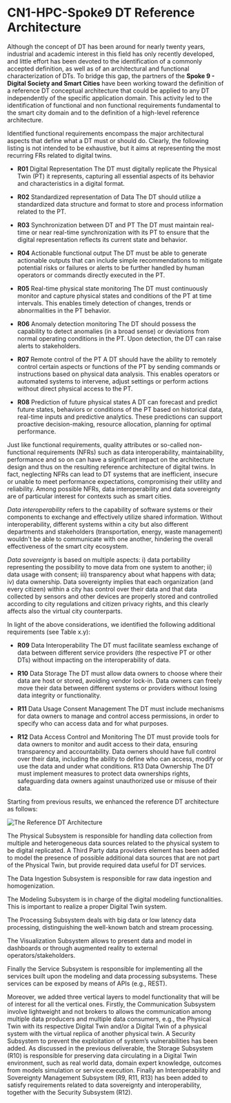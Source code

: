 # CN1-HPC-Spoke9 DT Reference Architecture
Although the concept of DT has been around for nearly twenty years, industrial and academic interest in this field has only recently developed, and little effort has been devoted to the identification of a commonly accepted definition, as well as of an architectural and functional characterization of DTs. 
To bridge this gap, the partners of the **Spoke 9 - Digital Society and Smart Cities** have been working toward the definition of a reference DT conceptual architecture that could be applied to any DT independently of the specific application domain. This activity led to the identification of functional and non functional requirements fundamental to the smart city domain and to the definition of a high-level reference architecture. 

Identified functional requirements encompass the major architectural aspects that define what a DT must or should do. Clearly, the following listing is not intended to be exhaustive, but it aims at representing the most recurring FRs related to digital twins. 

- **R01**	Digital Representation	The DT must digitally replicate the Physical Twin (PT) it represents, capturing all essential aspects of its behavior and characteristics in a digital format.

- **R02**	Standardized representation of Data	The DT should utilize a standardized data structure and format to store and process information related to the PT. 

- **R03**	Synchronization between DT and PT	The DT must maintain real-time or near real-time  synchronization with its PT to ensure that the digital representation reflects its current state and behavior. 

- **R04**	Actionable functional output	The DT must be able to generate actionable outputs that can include simple recommendations to mitigate potential risks or failures or alerts to be further handled by human operators or commands directly executed in the PT. 

- **R05**	Real-time physical state monitoring	The DT must continuously monitor and capture physical states and conditions of the PT at time intervals. This enables timely detection of changes, trends or abnormalities in the PT behavior. 

- **R06**	Anomaly detection monitoring	The DT should possess the capability to detect anomalies (in a broad sense) or deviations from normal operating conditions in the PT. Upon detection, the DT can raise alerts to stakeholders.

- **R07**	Remote control of the PT	A DT should have the ability to remotely control certain aspects or functions of the PT by sending commands or instructions based on physical data analysis. This enables operators or automated systems to intervene, adjust settings or perform actions without direct physical access to the PT.

- **R08**	Prediction of future physical states	A DT can forecast and predict future states, behaviors or conditions of the PT based on historical data, real-time inputs and predictive analytics. These predictions can support proactive decision-making, resource allocation, planning for optimal performance. 


Just like functional requirements, quality attributes or so-called non-functional requirements (NFRs) such as data interoperability, maintainability, performance and so on can have a significant impact on the architecture design and thus on the resulting reference architecture of digital twins. In fact, neglecting NFRs can lead to DT systems that are inefficient, insecure or unable to meet performance expectations, compromising their utility and reliability. 
Among possible NFRs, data interoperability and data sovereignty are of particular interest for contexts such as smart cities. 

*Data interoperability* refers to the capability of software systems or their components to exchange and effectively utilize shared information. Without interoperability, different systems within a city but also different departments and stakeholders (transportation, energy, waste management) wouldn't be able to communicate with one another, hindering the overall effectiveness of the smart city ecosystem. 

*Data sovereignty* is based on multiple aspects: i) data portability representing the possibility to move data from one system to another; ii) data usage with consent; iii) transparency about what happens with data; iv) data ownership. Data sovereignty implies that each organization (and every citizen) within a city has control over their data and that data collected by sensors and other devices are properly stored and controlled according to city regulations and citizen privacy rights, and this clearly affects also the virtual city counterparts.

In light of the above considerations, we identified the following additional requirements (see Table x.y):
- **R09**	Data Interoperability	The DT must facilitate seamless exchange of data between different service providers (the respective PT or other DTs) without impacting on the interoperability of data.

- **R10**	Data Storage	The DT must allow data owners  to choose where their data are host or stored, avoiding vendor lock-in. Data owners can freely move their data between different systems or providers without losing data integrity or functionality. 

- **R11**	Data Usage Consent Management	The DT must include mechanisms for data owners to manage and control access permissions, in order to specify who can access data and for what purposes. 

- **R12**	Data Access Control and Monitoring	The DT must provide tools for data owners to monitor and audit access to their data, ensuring transparency and accountability. Data owners should have full control over their data, including the ability to define who can access, modify or use the data and under what conditions.
R13	Data Ownership 	The DT must implement measures to protect data ownerships rights, safeguarding data owners against unauthorized use or misuse of their data.


Starting from previous results, we enhanced the reference DT architecture as follows:


![The Reference DT Architecture](https://github.com/CN1-HPC-UNINA/DTReferenceArchitecture/arch.png)


The Physical Subsystem is responsible for handling data collection from multiple and heterogeneous data sources related to the physical system to be digital replicated. A Third Party data providers element has been added to model the presence of possible additional data sources that are not part of the Physical Twin, but provide required data useful for DT services. 

The Data Ingestion Subsystem is responsible for raw data ingestion and homogenization.

The Modeling Subsystem is in charge of the digital modeling functionalities. This is important to realize a proper Digital Twin system. 

The Processing Subsystem deals with big data or low latency data processing, distinguishing the well-known batch and stream processing. 

The Visualization Subsystem allows to present data and model in dashboards or through augmented reality to external operators/stakeholders.

Finally the Service Subsystem is responsible for implementing all the services built upon the modeling and data processing subsystems. These services can be exposed by means of APIs (e.g., REST). 

Moreover, we added three vertical layers to model functionality that will be of interest for all the vertical ones. Firstly, the Communication Subsystem involve lightweight and not brokers to allows the communication among multiple data producers and multiple data consumers, e.g., the Physical Twin with its respective Digital Twin and/or a Digital Twin of a physical system with the virtual replica of another physical twin. A Security Subsystem to prevent the exploitation of system’s vulnerabilities has been added. As discussed in the previous deliverable, the Storage Subsystem (R10) is responsible for preserving data circulating in a Digital Twin environment, such as real world data, domain expert knowledge, outcomes from models simulation or service execution.
Finally an Interoperability and Sovereignty Management Subsystem (R9, R11, R13) has been added to satisfy requirements related to data sovereignty and interoperability, together with the Security Subsystem (R12).
